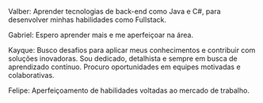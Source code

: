 Valber: Aprender tecnologias de back-end como Java e C#, para desenvolver minhas habilidades como Fullstack.

Gabriel: Espero aprender mais e me aperfeiçoar na área.

Kayque: Busco desafios para aplicar meus conhecimentos e contribuir com soluções inovadoras. Sou dedicado, detalhista e sempre em busca de aprendizado contínuo. Procuro oportunidades em equipes motivadas e colaborativas.

Felipe: Aperfeiçoamento de habilidades voltadas ao mercado de trabalho.
